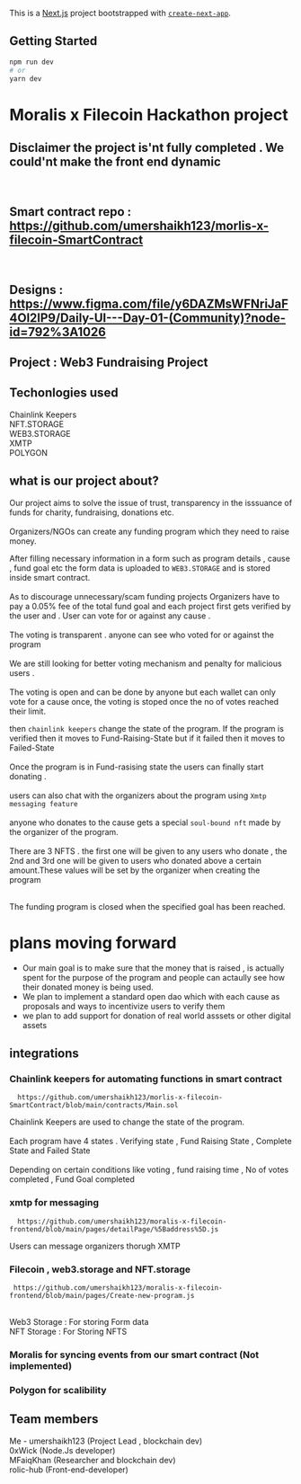 This is a [Next.js](https://nextjs.org/) project bootstrapped with [`create-next-app`](https://github.com/vercel/next.js/tree/canary/packages/create-next-app).

## Getting Started

```bash
npm run dev
# or
yarn dev
```

# Moralis x Filecoin Hackathon project
## Disclaimer the project is'nt fully completed . We could'nt make the front end dynamic 

<br/>

## Smart contract repo : https://github.com/umershaikh123/morlis-x-filecoin-SmartContract
<br/>

## Designs : https://www.figma.com/file/y6DAZMsWFNriJaF4Ol2lP9/Daily-UI---Day-01-(Community)?node-id=792%3A1026
## Project : Web3 Fundraising Project
 
 


## Techonlogies used

  Chainlink Keepers   
  NFT.STORAGE
  <br/>
  WEB3.STORAGE
  <br/>
  XMTP
  <br/>
  POLYGON
  <br/>


## what is our project about?

Our project aims to solve the issue of trust, transparency in the isssuance of funds for charity, fundraising, donations etc.
<br/>
<br/>
Organizers/NGOs can create any funding program which they need to raise money.

After filling necessary information in a form such as program details , cause , fund goal etc 
the form data is uploaded to `WEB3.STORAGE` and is stored inside smart contract. 
<br/>
<br/>
As to discourage unnecessary/scam funding projects Organizers have to pay a 0.05% fee of the total fund goal and each project first gets verified by the user and . User can vote for or against any cause .
<br/>
<br/>
The voting is transparent . anyone can see who voted for or against the program 
<br/>
<br/>
We are still looking for better voting mechanism and penalty for malicious users .
<br/>
<br/>
The voting is open and can be done by anyone but each wallet can only vote for a cause once, 
the voting is stoped once the no of votes reached their limit.

then  `chainlink keepers` change the state of the program. 
If the program is verified then it moves to Fund-Raising-State
but if it failed then it moves to Failed-State
<br/>
<br/>
Once the program is in Fund-rasising state the users can finally start donating .
<br/>
<br/>
users can also chat with the organizers about the program using `Xmtp messaging feature` 
<br/>
<br/>
anyone who donates to the cause gets a special `soul-bound nft` made by the organizer of the program.
<br/>
<br/>
There are 3 NFTS . the first one will be given to any users who donate
, the 2nd and 3rd one will be given to users who donated above a certain amount.These values will be set by the organizer when creating the program

<br/>
The funding program is closed when the specified goal has been reached.

# plans moving forward

  * Our main goal is to make sure that the money that is raised , is actually spent for the purpose of the program and people can actaully see
    how their donated money is being used.
  * We plan to implement a standard open dao which with each cause as proposals and ways to incentivize users to verify them
  * we plan to add support for donation of real world asssets or other digital assets
  
  
  ## integrations 
  ### Chainlink keepers for automating functions in smart contract
      https://github.com/umershaikh123/morlis-x-filecoin-SmartContract/blob/main/contracts/Main.sol

Chainlink Keepers are used to change the state of the program.
<br/>
<br/>
Each program have 4 states . 
Verifying state , Fund Raising State , Complete State and Failed State
<br/>
<br/>
Depending on certain conditions like voting , fund raising time , No of votes completed , Fund Goal completed
<br/>



  ### xmtp for messaging 
      https://github.com/umershaikh123/moralis-x-filecoin-frontend/blob/main/pages/detailPage/%5Baddress%5D.js
  Users can message organizers thorugh XMTP
  
 ### Filecoin , web3.storage and NFT.storage 
     https://github.com/umershaikh123/moralis-x-filecoin-frontend/blob/main/pages/Create-new-program.js
     
 <br/>
 Web3 Storage : For storing Form data 
 <br/>
 NFT Storage : For Storing NFTS 
 
 ### Moralis for syncing events from our smart contract (Not implemented)
 ### Polygon for scalibility
  
  ## Team members
  
 Me - umershaikh123 (Project Lead , blockchain dev)
 <br/>
 0xWick (Node.Js developer)
 <br/>
 MFaiqKhan (Researcher and blockchain dev)
 <br/>
 rolic-hub (Front-end-developer)
 


 
 
